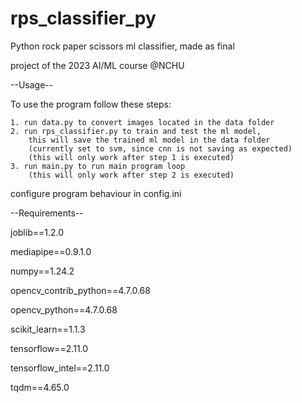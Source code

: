 # rps_classifier_py

Python rock paper scissors ml classifier, made as final 

project of the 2023 AI/ML course @NCHU

--Usage--

To use the program follow these steps:

    1. run data.py to convert images located in the data folder
    2. run rps_classifier.py to train and test the ml model,       
        this will save the trained ml model in the data folder
        (currently set to svm, since cnn is not saving as expected)
        (this will only work after step 1 is executed)
    3. run main.py to run main program loop
        (this will only work after step 2 is executed)

configure program behaviour in config.ini

--Requirements--

joblib==1.2.0

mediapipe==0.9.1.0

numpy==1.24.2

opencv_contrib_python==4.7.0.68

opencv_python==4.7.0.68

scikit_learn==1.1.3

tensorflow==2.11.0

tensorflow_intel==2.11.0

tqdm==4.65.0


